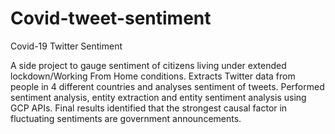 # Covid-tweet-sentiment
Covid-19 Twitter Sentiment

A side project to gauge sentiment of citizens living under extended lockdown/Working From Home conditions. Extracts Twitter data from 
people in 4 different countries and analyses sentiment of tweets. Performed sentiment analysis, entity extraction and entity sentiment analysis
using GCP APIs. Final results identified that the strongest causal factor in fluctuating sentiments are government announcements.
